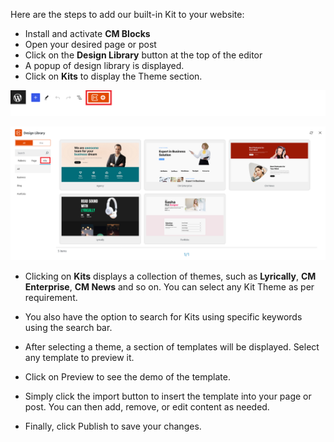 
Here are the steps to add our built-in Kit to your website:

* Install and activate **CM Blocks**
* Open your desired page or post
* Click on the **Design Library** button at the top of the editor
* A popup of design library is displayed.
* Click on **Kits** to display the Theme section.

![Design Library button](img/importer-button.png)

![Design Library for Choose a Kit Theme](img/kits-docs-choose-img.png)

* Clicking on **Kits** displays a collection of themes, such as **Lyrically**, **CM Enterprise**, **CM News** and so on. You can select any Kit Theme as per requirement.

* You also have the option to search for Kits using specific keywords using the search bar.

* After selecting a theme, a section of templates will be displayed. Select any template to preview it.

* Click on Preview to see the demo of the template.

* Simply click the import button to insert the template into your page or post. You can then add, remove, or edit content as needed.

* Finally, click Publish to save your changes.



